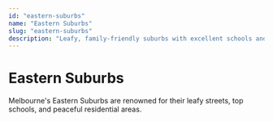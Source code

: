 ```yaml
---
id: "eastern-suburbs"
name: "Eastern Suburbs"
slug: "eastern-suburbs"
description: "Leafy, family-friendly suburbs with excellent schools and parks."
---
```


# Eastern Suburbs

Melbourne's Eastern Suburbs are renowned for their leafy streets, top schools, and peaceful residential areas. 